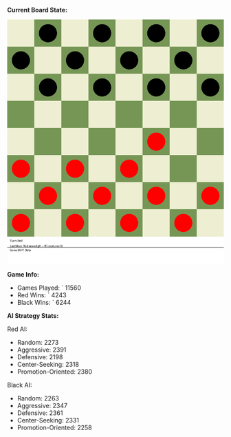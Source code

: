 
**Current Board State:**  
<!-- START_GIF -->
![Checkers Game](./checkers_game.gif)
<!-- END_GIF -->

**Game Info:**  
- Games Played: `<!-- GAMES_PLAYED --> 11560
- Red Wins: `<!-- RED_WINS --> 4243
- Black Wins: `<!-- BLACK_WINS --> 6244

<!-- AI_STATS -->
**AI Strategy Stats:**

Red AI:
- Random: 2273
- Aggressive: 2391
- Defensive: 2198
- Center-Seeking: 2318
- Promotion-Oriented: 2380

Black AI:
- Random: 2263
- Aggressive: 2347
- Defensive: 2361
- Center-Seeking: 2331
- Promotion-Oriented: 2258
